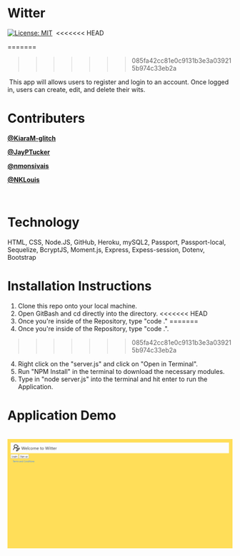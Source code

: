 # Witter
[![License: MIT](https://img.shields.io/badge/License-MIT-yellow.svg)](https://opensource.org/licenses/MIT)
​
<<<<<<< HEAD

=======
>>>>>>> 085fa42cc81e0c9131b3e3a039215b974c33eb2a

​
This app will allows users to register and login to an account. Once logged in, users can create, edit, and delete their wits.
​
# Contributers

​<a href="https://github.com/KiaraM-glitch " target="_blank">**@KiaraM-glitch**</a> 

<a href="https://github.com/JayPTucker " target="_blank">**@JayPTucker**</a> 

<a href="https://github.com/nmonsivais " target="_blank">**@nmonsivais**</a> 

<a href="https://github.com/NKLouis " target="_blank">**@NKLouis**</a> 

​
# Technology

HTML, CSS, Node.JS, GitHub, Heroku, mySQL2, Passport, Passport-local, Sequelize, BcryptJS, Moment.js, Express, Expess-session, Dotenv, Bootstrap
​
# Installation Instructions

1. Clone this repo onto your local machine.
2. Open GitBash and cd directly into the directory.
<<<<<<< HEAD
3. Once you're inside of the Repository, type "code ."
=======
3. Once you're inside of the Repository, type "code .".
>>>>>>> 085fa42cc81e0c9131b3e3a039215b974c33eb2a
4. Right click on the "server.js" and click on "Open in Terminal".
5. Run "NPM Install" in the terminal to download the necessary modules.
6. Type in "node server.js" into the terminal and hit enter to run the Application.
​
# Application Demo
​
<img src="./public/assets/wittericons/cover.png">
​
​
